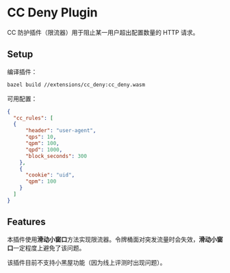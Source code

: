 # CC Deny Plugin

CC 防护插件（限流器）用于阻止某一用户超出配置数量的 HTTP 请求。

## Setup

编译插件：

```bash
bazel build //extensions/cc_deny:cc_deny.wasm
```

可用配置：

```json
{
  "cc_rules": [
  {
      "header": "user-agent",
      "qps": 10,
      "qpm": 100,
      "qpd": 1000,
      "block_seconds": 300
    },
    {
      "cookie": "uid",
      "qpm": 100
    }
  ] 
}
```

## Features

本插件使用**滑动小窗口**方法实现限流器。令牌桶面对突发流量时会失效，**滑动小窗口**一定程度上避免了该问题。

该插件目前不支持小黑屋功能（因为线上评测时出现问题）。
